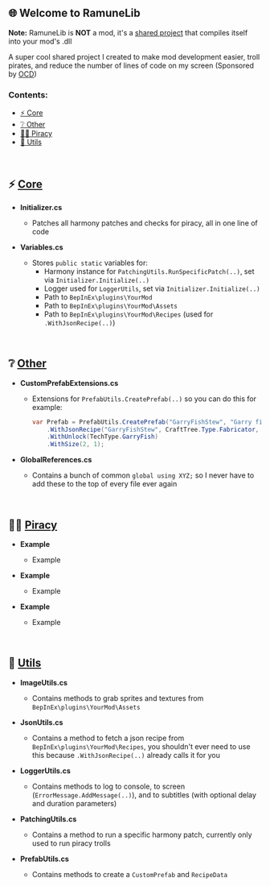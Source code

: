 ﻿## 🌐 **Welcome to RamuneLib**
**Note:** RamuneLib is **NOT** a mod, it's a [shared project](https://learn.microsoft.com/en-us/xamarin/cross-platform/app-fundamentals/shared-projects?tabs=windows#what-is-a-shared-project) that compiles itself into your mod's .dll

A super cool shared project I created to make mod development easier, troll pirates, and reduce the number of lines of code on my screen (Sponsored by [OCD](https://iocdf.org/about-ocd/))

### **Contents:**
- [⚡️ Core](#Core)
- [❔ Other](#Other)
- [🏴‍☠️ Piracy](#Piracy)
- [🧰 Utils](#Utils)

<br>

<!-------------------------------------------------------------------------------------->

## ⚡️ **[Core]()**
- **Initializer.cs**
  - Patches all harmony patches and checks for piracy, all in one line of code

- **Variables.cs**
  - Stores `public static` variables for:
    - Harmony instance for `PatchingUtils.RunSpecificPatch(..)`, set via `Initializer.Initialize(..)`
    - Logger used for `LoggerUtils`, set via `Initializer.Initialize(..)`
    - Path to `BepInEx\plugins\YourMod`
    - Path to `BepInEx\plugins\YourMod\Assets`
    - Path to `BepInEx\plugins\YourMod\Recipes` (used for `.WithJsonRecipe(..)`)

<br>

<!-------------------------------------------------------------------------------------->

## ❔ **[Other]()**
- **CustomPrefabExtensions.cs**
  - Extensions for `PrefabUtils.CreatePrefab(..)` so you can do this for example:
    ```cs
    var Prefab = PrefabUtils.CreatePrefab("GarryFishStew", "Garry fish stew", "A stew made from cooked garryfish.", ImageUtils.GetSprite("GarryFishStew"))
        .WithJsonRecipe("GarryFishStew", CraftTree.Type.Fabricator, CraftTreeHandler.Paths.FabricatorCookedFood)
        .WithUnlock(TechType.GarryFish)
        .WithSize(2, 1);
    ```

- **GlobalReferences.cs**
  - Contains a bunch of common `global using XYZ;` so I never have to add these to the top of every file ever again

<br>

<!-------------------------------------------------------------------------------------->

## 🏴‍☠️ **[Piracy]()**
- **Example**
  - Example

- **Example**
  - Example

- **Example**
  - Example

<br>

<!-------------------------------------------------------------------------------------->

## 🧰 **[Utils]()**
- **ImageUtils.cs**
  - Contains methods to grab sprites and textures from `BepInEx\plugins\YourMod\Assets`

- **JsonUtils.cs**
  - Contains a method to fetch a json recipe from `BepInEx\plugins\YourMod\Recipes`, you shouldn't ever need to use this because `.WithJsonRecipe(..)` already calls it for you

- **LoggerUtils.cs**
  - Contains methods to log to console, to screen (`ErrorMessage.AddMessage(..)`), and to subtitles (with optional delay and duration parameters)

- **PatchingUtils.cs**
  - Contains a method to run a specific harmony patch, currently only used to run piracy trolls

- **PrefabUtils.cs**
  - Contains methods to create a `CustomPrefab` and `RecipeData`

<!-------------------------------------------------------------------------------------->